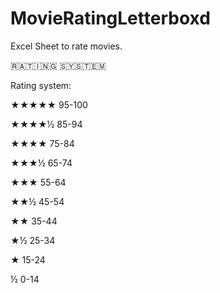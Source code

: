 # MovieRatingLetterboxd
Excel Sheet to rate movies.

🇷​🇦​🇹​🇮​🇳​🇬​ 🇸​🇾​🇸​🇹​🇪​🇲​​

Rating system:

 ★★★★★ 95-100

 ★★★★½ 85-94

 ★★★★ 75-84

 ★★★½ 65-74

 ★★★ 55-64

 ★★½ 45-54

 ★★ 35-44

 ★½ 25-34

 ★ 15-24

 ½ 0-14
